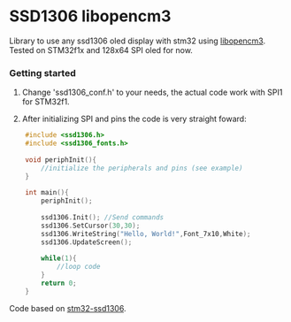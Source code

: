 # SSD1306 libopencm3

Library to use any ssd1306 oled display with stm32 using [libopencm3](https://github.com/libopencm3/libopencm3). 
Tested on STM32f1x and 128x64 SPI oled for now.
### Getting started
1. Change 'ssd1306_conf.h' to your needs, the actual code work with SPI1
for STM32f1.


2. After initializing SPI and pins the code is very straight foward:

```c
	#include <ssd1306.h>
	#include <ssd1306_fonts.h>
	
	void periphInit(){ 
		//initialize the peripherals and pins (see example)
	}
	
	int main(){
		periphInit();
		
		ssd1306.Init(); //Send commands 
		ssd1306.SetCursor(30,30);
		ssd1306.WriteString("Hello, World!",Font_7x10,White);
		ssd1306.UpdateScreen();
		
		while(1){
			//loop code
		}
		return 0;
	}
```
	
 Code based on [stm32-ssd1306](https://github.com/afiskon/stm32-ssd1306).
